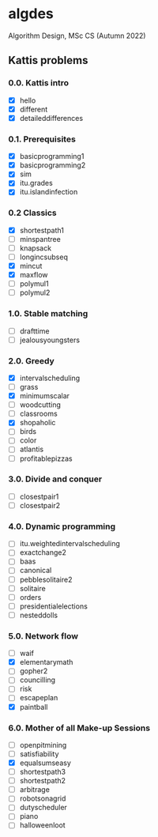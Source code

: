 # algdes
Algorithm Design, MSc CS (Autumn 2022)

## Kattis problems
### 0.0. Kattis intro
- [x] hello
- [x] different
- [x] detaileddifferences
### 0.1. Prerequisites
- [x] basicprogramming1
- [x] basicprogramming2
- [x] sim
- [x] itu.grades
- [x] itu.islandinfection
### 0.2 Classics
- [x] shortestpath1
- [ ] minspantree
- [ ] knapsack
- [ ] longincsubseq
- [x] mincut
- [x] maxflow
- [ ] polymul1
- [ ] polymul2
### 1.0. Stable matching
- [ ] drafttime
- [ ] jealousyoungsters
### 2.0. Greedy
- [x] intervalscheduling
- [ ] grass
- [x] minimumscalar
- [ ] woodcutting
- [ ] classrooms
- [x] shopaholic
- [ ] birds
- [ ] color
- [ ] atlantis
- [ ] profitablepizzas
### 3.0. Divide and conquer
- [ ] closestpair1
- [ ] closestpair2
### 4.0. Dynamic programming
- [ ] itu.weightedintervalscheduling
- [ ] exactchange2
- [ ] baas
- [ ] canonical
- [ ] pebblesolitaire2
- [ ] solitaire
- [ ] orders
- [ ] presidentialelections
- [ ] nesteddolls
### 5.0. Network flow
- [ ] waif
- [x] elementarymath
- [ ] gopher2
- [ ] councilling
- [ ] risk
- [ ] escapeplan
- [x] paintball
### 6.0. Mother of all Make-up Sessions
- [ ] openpitmining
- [ ] satisfiability
- [x] equalsumseasy
- [ ] shortestpath3
- [ ] shortestpath2
- [ ] arbitrage
- [ ] robotsonagrid
- [ ] dutyscheduler
- [ ] piano
- [ ] halloweenloot